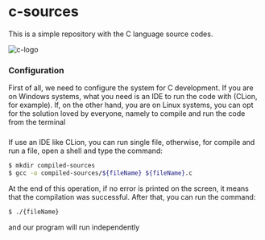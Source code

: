 # c-sources

This is a simple repository with the C language source codes.

![c-logo](https://img.icons8.com/color/96/000000/c-programming.png)

### Configuration 
First of all, we need to configure the system for C development.
If you are on Windows systems, what you need is an IDE to run the code with (CLion, for example).
If, on the other hand, you are on Linux systems, you can opt for the solution loved by everyone, namely to compile and run the code from the terminal
###
If use an IDE like CLion, you can run single file, otherwise, for compile and run a file, open a shell and type the command:
```bash
$ mkdir compiled-sources
$ gcc -o compiled-sources/${fileName} ${fileName}.c
```

At the end of this operation, if no error is printed on the screen, it means that the compilation was successful.
After that, you can run the command:

```bash
$ ./{fileName}
```
and our program will run independently
